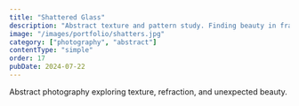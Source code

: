 ```yaml
---
title: "Shattered Glass"
description: "Abstract texture and pattern study. Finding beauty in fragmentation and chaos."
image: "/images/portfolio/shatters.jpg"
category: ["photography", "abstract"]
contentType: "simple"
order: 17
pubDate: 2024-07-22
---
```


Abstract photography exploring texture, refraction, and unexpected beauty.
